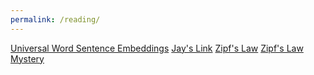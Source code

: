 ```yaml
---
permalink: /reading/
---
```


[Universal Word Sentence Embeddings](https://medium.com/huggingface/universal-word-sentence-embeddings-ce48ddc8fc3a)
[Jay's Link](https://thegradient.pub/frontiers-of-generalization-in-natural-language-processing/)
[Zipf's Law](https://www.youtube.com/watch?v=WYO8Rc4JB_Y&t=553s)
[Zipf's Law Mystery](https://www.youtube.com/watch?v=fCn8zs912OE)
